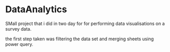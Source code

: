 # DataAnalytics

SMall project that i did in two day for for performing data visualisations on a survey data. 

the first step taken was filtering the data set and merging sheets using power query. 




